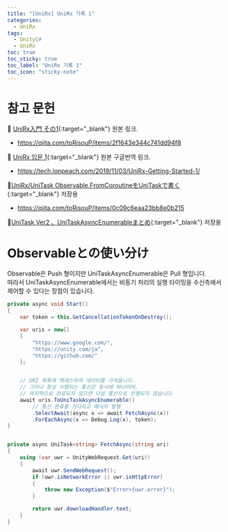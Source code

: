 ```yaml
---
title: "[UniRx] UniRx 기록 1"
categories:
  - UniRx
tags:
  - UnityC#
  - UniRx
toc: true
toc_sticky: true
toc_label: "UniRx 기록 1"
toc_icon: "sticky-note"
---
```




# 참고 문헌

🔺 [UniRx入門 その1](https://qiita.com/toRisouP/items/2f1643e344c741dd94f8){:target="_blank"} 원본 링크. <br>
- <https://qiita.com/toRisouP/items/2f1643e344c741dd94f8> <br>

🔺 [UniRx 입문 1](https://tech.lonpeach.com/2019/11/03/UniRx-Getting-Started-1/){:target="_blank"} 원본 구글번역 링크. <br>
- <https://tech.lonpeach.com/2019/11/03/UniRx-Getting-Started-1/> <br>

🔺[UniRx/UniTask Observable.FromCoroutineをUniTaskで書く](https://qiita.com/toRisouP/items/0c09c6eaa23bb8e0b215){:target="_blank"} 저장용
- <https://qiita.com/toRisouP/items/0c09c6eaa23bb8e0b215> <br>

🔺[UniTask Ver2 、UniTaskAsyncEnumerableまとめ](https://qiita.com/toRisouP/items/8f66fd952eaffeaf3107){:target="_blank"} 저장용

# Observableとの使い分け

Observable은 Push 형이지만 UniTaskAsyncEnumerable은 Pull 형입니다. <br>
따라서 UniTaskAsyncEnumerable에서는 비동기 처리의 실행 타이밍을 수신측에서 제어할 수 있다는 장점이 있습니다. <br>

```cs
private async void Start()
{
    var token = this.GetCancellationTokenOnDestroy();

    var uris = new[]
    {
        "https://www.google.com/",
        "https://unity.com/ja",
        "https://github.com/"
    };


    // URI 목록에 액세스하여 데이터를 가져옵니다.
    // 그러나 항상 수행되는 통신은 동시에 하나이며,
    // 마지막으로 완료되지 않으면 다음 통신으로 진행되지 않습니다.
    await uris.ToUniTaskAsyncEnumerable()
        // 통신 완료를 기다리고 메시지 발행
        .SelectAwait(async x => await FetchAsync(x))
        .ForEachAsync(x => Debug.Log(x), token);
}


private async UniTask<string> FetchAsync(string uri)
{
    using (var uwr = UnityWebRequest.Get(uri))
    {
        await uwr.SendWebRequest();
        if (uwr.isNetworkError || uwr.isHttpError)
        {
            throw new Exception($"Error>{uwr.error}");
        }

        return uwr.downloadHandler.text;
    }
}
```


<script src="https://gist.github.com/ggm3414/ce2ad0fac3c15be80f36383536ee9129.js"></script>